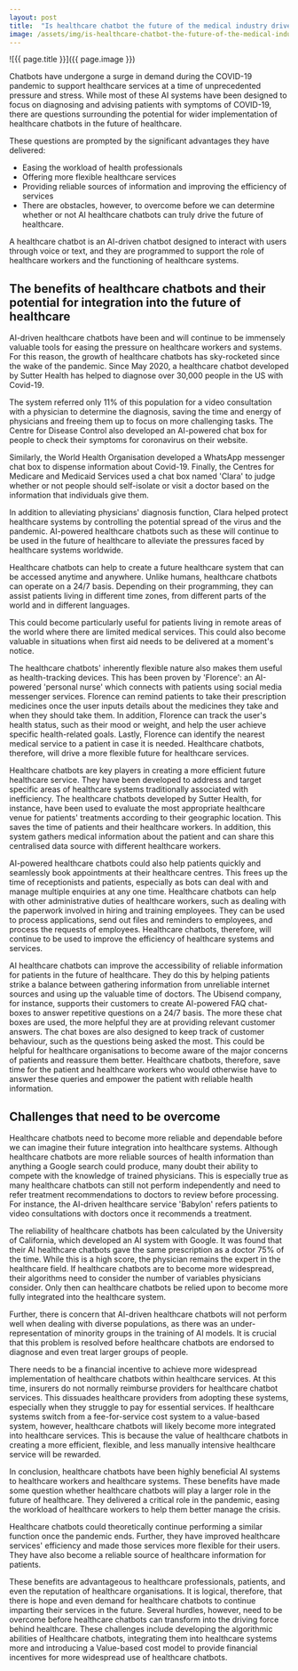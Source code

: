 ```yaml
---
layout: post
title:  "Is healthcare chatbot the future of the medical industry driven by AI?"
image: /assets/img/is-healthcare-chatbot-the-future-of-the-medical-industry-driven-by-ai.jpg
---
```


![{{ page.title }}]({{ page.image }})

Chatbots have undergone a surge in demand during the COVID-19 pandemic to support healthcare services at a time of unprecedented pressure and stress. While most of these AI systems have been designed to focus on diagnosing and advising patients with symptoms of COVID-19, there are questions surrounding the potential for wider implementation of healthcare chatbots in the future of healthcare.

These questions are prompted by the significant advantages they have delivered:
- Easing the workload of health professionals
- Offering more flexible healthcare services
- Providing reliable sources of information and improving the efficiency of services
- There are obstacles, however, to overcome before we can determine whether or not AI healthcare chatbots can truly drive the future of healthcare.

A healthcare chatbot is an AI-driven chatbot designed to interact with users through voice or text, and they are programmed to support the role of healthcare workers and the functioning of healthcare systems.

## The benefits of healthcare chatbots and their potential for integration into the future of healthcare
AI-driven healthcare chatbots have been and will continue to be immensely valuable tools for easing the pressure on healthcare workers and systems. For this reason, the growth of healthcare chatbots has sky-rocketed since the wake of the pandemic. Since May 2020, a healthcare chatbot developed by Sutter Health has helped to diagnose over 30,000 people in the US with Covid-19.

The system referred only 11% of this population for a video consultation with a physician to determine the diagnosis, saving the time and energy of physicians and freeing them up to focus on more challenging tasks. The Centre for Disease Control also developed an AI-powered chat box for people to check their symptoms for coronavirus on their website.

Similarly, the World Health Organisation developed a WhatsApp messenger chat box to dispense information about Covid-19. Finally, the Centres for Medicare and Medicaid Services used a chat box named 'Clara' to judge whether or not people should self-isolate or visit a doctor based on the information that individuals give them.

In addition to alleviating physicians' diagnosis function, Clara helped protect healthcare systems by controlling the potential spread of the virus and the pandemic. AI-powered healthcare chatbots such as these will continue to be used in the future of healthcare to alleviate the pressures faced by healthcare systems worldwide.

Healthcare chatbots can help to create a future healthcare system that can be accessed anytime and anywhere. Unlike humans, healthcare chatbots can operate on a 24/7 basis. Depending on their programming, they can assist patients living in different time zones, from different parts of the world and in different languages.

This could become particularly useful for patients living in remote areas of the world where there are limited medical services. This could also become valuable in situations when first aid needs to be delivered at a moment's notice.

The healthcare chatbots' inherently flexible nature also makes them useful as health-tracking devices. This has been proven by 'Florence': an AI-powered 'personal nurse' which connects with patients using social media messenger services. Florence can remind patients to take their prescription medicines once the user inputs details about the medicines they take and when they should take them. In addition, Florence can track the user's health status, such as their mood or weight, and help the user achieve specific health-related goals. Lastly, Florence can identify the nearest medical service to a patient in case it is needed. Healthcare chatbots, therefore, will drive a more flexible future for healthcare services.

Healthcare chatbots are key players in creating a more efficient future healthcare service. They have been developed to address and target specific areas of healthcare systems traditionally associated with inefficiency. The healthcare chatbots developed by Sutter Health, for instance, have been used to evaluate the most appropriate healthcare venue for patients' treatments according to their geographic location. This saves the time of patients and their healthcare workers. In addition, this system gathers medical information about the patient and can share this centralised data source with different healthcare workers.

AI-powered healthcare chatbots could also help patients quickly and seamlessly book appointments at their healthcare centres. This frees up the time of receptionists and patients, especially as bots can deal with and manage multiple enquiries at any one time. Healthcare chatbots can help with other administrative duties of healthcare workers, such as dealing with the paperwork involved in hiring and training employees. They can be used to process applications, send out files and reminders to employees, and process the requests of employees. Healthcare chatbots, therefore, will continue to be used to improve the efficiency of healthcare systems and services.

AI healthcare chatbots can improve the accessibility of reliable information for patients in the future of healthcare. They do this by helping patients strike a balance between gathering information from unreliable internet sources and using up the valuable time of doctors. The Ubisend company, for instance, supports their customers to create AI-powered FAQ chat-boxes to answer repetitive questions on a 24/7 basis. The more these chat boxes are used, the more helpful they are at providing relevant customer answers. The chat boxes are also designed to keep track of customer behaviour, such as the questions being asked the most. This could be helpful for healthcare organisations to become aware of the major concerns of patients and reassure them better. Healthcare chatbots, therefore, save time for the patient and healthcare workers who would otherwise have to answer these queries and empower the patient with reliable health information.

## Challenges that need to be overcome
Healthcare chatbots need to become more reliable and dependable before we can imagine their future integration into healthcare systems. Although healthcare chatbots are more reliable sources of health information than anything a Google search could produce, many doubt their ability to compete with the knowledge of trained physicians. This is especially true as many healthcare chatbots can still not perform independently and need to refer treatment recommendations to doctors to review before processing. For instance, the AI-driven healthcare service 'Babylon' refers patients to video consultations with doctors once it recommends a treatment.

The reliability of healthcare chatbots has been calculated by the University of California, which developed an AI system with Google. It was found that their AI healthcare chatbots gave the same prescription as a doctor 75% of the time. While this is a high score, the physician remains the expert in the healthcare field. If healthcare chatbots are to become more widespread, their algorithms need to consider the number of variables physicians consider. Only then can healthcare chatbots be relied upon to become more fully integrated into the healthcare system.

Further, there is concern that AI-driven healthcare chatbots will not perform well when dealing with diverse populations, as there was an under-representation of minority groups in the training of AI models. It is crucial that this problem is resolved before healthcare chatbots are endorsed to diagnose and even treat larger groups of people.

There needs to be a financial incentive to achieve more widespread implementation of healthcare chatbots within healthcare services. At this time, insurers do not normally reimburse providers for healthcare chatbot services. This dissuades healthcare providers from adopting these systems, especially when they struggle to pay for essential services. If healthcare systems switch from a fee-for-service cost system to a value-based system, however, healthcare chatbots will likely become more integrated into healthcare services. This is because the value of healthcare chatbots in creating a more efficient, flexible, and less manually intensive healthcare service will be rewarded.

In conclusion, healthcare chatbots have been highly beneficial AI systems to healthcare workers and healthcare systems. These benefits have made some question whether healthcare chatbots will play a larger role in the future of healthcare. They delivered a critical role in the pandemic, easing the workload of healthcare workers to help them better manage the crisis.

Healthcare chatbots could theoretically continue performing a similar function once the pandemic ends. Further, they have improved healthcare services' efficiency and made those services more flexible for their users. They have also become a reliable source of healthcare information for patients.

These benefits are advantageous to healthcare professionals, patients, and even the reputation of healthcare organisations. It is logical, therefore, that there is hope and even demand for healthcare chatbots to continue imparting their services in the future. Several hurdles, however, need to be overcome before healthcare chatbots can transform into the driving force behind healthcare. These challenges include developing the algorithmic abilities of Healthcare chatbots, integrating them into healthcare systems more and introducing a Value-based cost model to provide financial incentives for more widespread use of healthcare chatbots.
